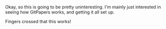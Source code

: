 Okay, so this is going to be pretty uninteresting.
I'm mainly just interested in seeing how GitPapers works,
and getting it all set up.

Fingers crossed that this works!
